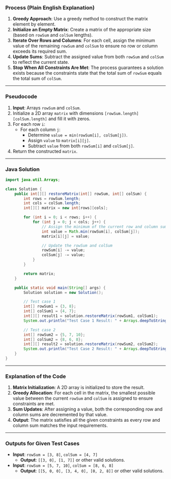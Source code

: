 ### Process (Plain English Explanation)

1. **Greedy Approach**: Use a greedy method to construct the matrix element by element.
2. **Initialize an Empty Matrix**: Create a matrix of the appropriate size (based on `rowSum` and `colSum` lengths).
3. **Iterate Over Rows and Columns**: For each cell, assign the minimum value of the remaining `rowSum` and `colSum` to ensure no row or column exceeds its required sum.
4. **Update Sums**: Subtract the assigned value from both `rowSum` and `colSum` to reflect the current state.
5. **Stop When All Constraints Are Met**: The process guarantees a solution exists because the constraints state that the total sum of `rowSum` equals the total sum of `colSum`.

---

### Pseudocode

1. **Input**: Arrays `rowSum` and `colSum`.
2. Initialize a 2D array `matrix` with dimensions `[rowSum.length][colSum.length]` and fill it with zeros.
3. For each row `i`:
   - For each column `j`:
     - Determine `value = min(rowSum[i], colSum[j])`.
     - Assign `value` to `matrix[i][j]`.
     - Subtract `value` from both `rowSum[i]` and `colSum[j]`.
4. Return the constructed `matrix`.

---

### Java Solution

```java
import java.util.Arrays;

class Solution {
    public int[][] restoreMatrix(int[] rowSum, int[] colSum) {
        int rows = rowSum.length;
        int cols = colSum.length;
        int[][] matrix = new int[rows][cols];

        for (int i = 0; i < rows; i++) {
            for (int j = 0; j < cols; j++) {
                // Assign the minimum of the current row and column sums
                int value = Math.min(rowSum[i], colSum[j]);
                matrix[i][j] = value;

                // Update the rowSum and colSum
                rowSum[i] -= value;
                colSum[j] -= value;
            }
        }

        return matrix;
    }

    public static void main(String[] args) {
        Solution solution = new Solution();

        // Test case 1
        int[] rowSum1 = {3, 8};
        int[] colSum1 = {4, 7};
        int[][] result1 = solution.restoreMatrix(rowSum1, colSum1);
        System.out.println("Test Case 1 Result: " + Arrays.deepToString(result1));

        // Test case 2
        int[] rowSum2 = {5, 7, 10};
        int[] colSum2 = {8, 6, 8};
        int[][] result2 = solution.restoreMatrix(rowSum2, colSum2);
        System.out.println("Test Case 2 Result: " + Arrays.deepToString(result2));
    }
}
```

---

### Explanation of the Code

1. **Matrix Initialization**: A 2D array is initialized to store the result.
2. **Greedy Allocation**: For each cell in the matrix, the smallest possible value between the current `rowSum` and `colSum` is assigned to ensure constraints are met.
3. **Sum Updates**: After assigning a value, both the corresponding row and column sums are decremented by that value.
4. **Output**: The matrix satisfies all the given constraints as every row and column sum matches the input requirements.

---

### Outputs for Given Test Cases
- **Input**: `rowSum = [3, 8]`, `colSum = [4, 7]`
  - **Output**: `[[3, 0], [1, 7]]` or other valid solutions.
- **Input**: `rowSum = [5, 7, 10]`, `colSum = [8, 6, 8]`
  - **Output**: `[[5, 0, 0], [3, 4, 0], [0, 2, 8]]` or other valid solutions.